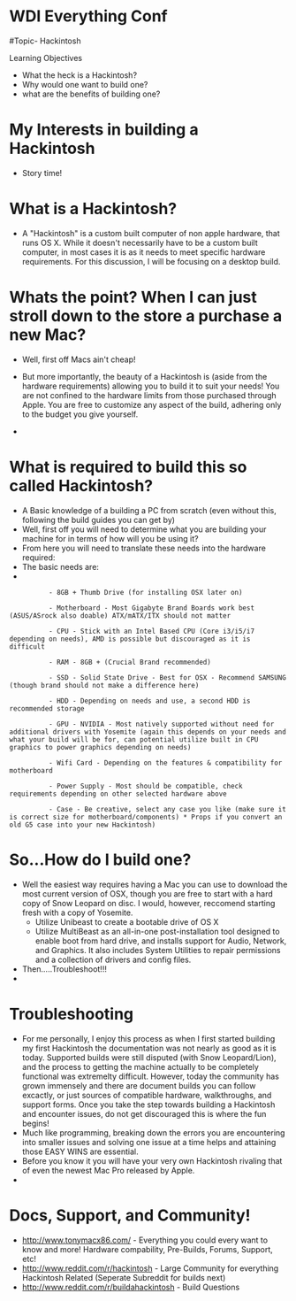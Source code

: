 # WDI Everything Conf 

#Topic- Hackintosh

Learning Objectives

- What the heck is a Hackintosh?
- Why would one want to build one?
- what are the benefits of building one?

# My Interests in building a Hackintosh
- Story time!

# What is a Hackintosh?
- A "Hackintosh" is a custom built computer of non apple hardware, that runs OS X. While it doesn't necessarily have to be a
custom built computer, in most cases it is as it needs to meet specific hardware requirements. For this discussion, I will be focusing on a desktop build. 

# Whats the point? When I can just stroll down to the store a purchase a new Mac? 
- Well, first off Macs ain't cheap! 
- But more importantly, the beauty of a Hackintosh is (aside from the hardware requirements) allowing you to build it to suit your needs! You are not confined to the hardware limits from those purchased through Apple. You are free to customize any aspect of the build, adhering only to the budget you give yourself. 

- 
# What is required to build this so called Hackintosh?
- A Basic knowledge of a building a PC from scratch (even without this, following the build guides you can get by) 
- Well, first off you will need to determine what you are building your machine for in terms of how will you be using it?
- From here you will need to translate these needs into the hardware required: 
- The basic needs are:
- 

              - 8GB + Thumb Drive (for installing OSX later on)
            
              - Motherboard - Most Gigabyte Brand Boards work best (ASUS/ASrock also doable) ATX/mATX/ITX should not matter
             
              - CPU - Stick with an Intel Based CPU (Core i3/i5/i7 depending on needs), AMD is possible but discouraged as it is difficult
              
              - RAM - 8GB + (Crucial Brand recommended) 
              
              - SSD - Solid State Drive - Best for OSX - Recommend SAMSUNG (though brand should not make a difference here)
              
              - HDD - Depending on needs and use, a second HDD is recommended storage
              
              - GPU - NVIDIA - Most natively supported without need for additional drivers with Yosemite (again this depends on your needs and what your build will be for, can potential utilize built in CPU graphics to power graphics depending on needs)
              
              - Wifi Card - Depending on the features & compatibility for motherboard 
              
              - Power Supply - Most should be compatible, check requirements depending on other selected hardware above 
              
              - Case - Be creative, select any case you like (make sure it is correct size for motherboard/components) * Props if you convert an old G5 case into your new Hackintosh)


# So...How do I build one? 
- Well the easiest way requires having a Mac you can use to download the most current version of OSX, though you are free to start with a hard copy of Snow Leopard on disc. I would, however, reccomend starting fresh with a copy of Yosemite.
  - Utilize Unibeast to create a bootable drive of OS X
  - Utilize MultiBeast as an all-in-one post-installation tool designed to enable boot from hard drive, and installs support for Audio, Network, and Graphics. It also includes System Utilities to repair permissions and a collection of drivers and config files.
- Then.....Troubleshoot!!!
- 
# Troubleshooting
- For me personally, I enjoy this process as when I first started building my first Hackintosh the documentation was not nearly as good as it is today. Supported builds were still disputed (with Snow Leopard/Lion), and the process to getting the machine actually to be completely functional was extremelty difficult. However, today the community has grown immensely and there are document builds you can follow excactly, or just sources of compatible hardware, walkthroughs, and support forms. Once you take the step towards building a Hackintosh and encounter issues, do not get discouraged this is where the fun begins! 
- Much like programming, breaking down the errors you are encountering into smaller issues and solving one issue at a time helps and attaining those EASY WINS are essential. 
- Before you know it you will have your very own Hackintosh rivaling that of even the newest Mac Pro released by Apple. 
- 
# Docs, Support, and Community!
- http://www.tonymacx86.com/ - Everything you could every want to know and more! Hardware compability, Pre-Builds, Forums, Support, etc! 
- http://www.reddit.com/r/hackintosh - Large Community for everything Hackintosh Related (Seperate Subreddit for builds next)
- http://www.reddit.com/r/buildahackintosh - Build Questions 
